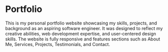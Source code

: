 # Portfolio
This is my personal portfolio website showcasing my skills, projects, and background as an aspiring software engineer. It was designed to reflect my creative abilities, web development expertise, and user-centered design skills. The website is fully responsive and features sections such as About Me, Services, Projects, Testimonials, and Contact.
